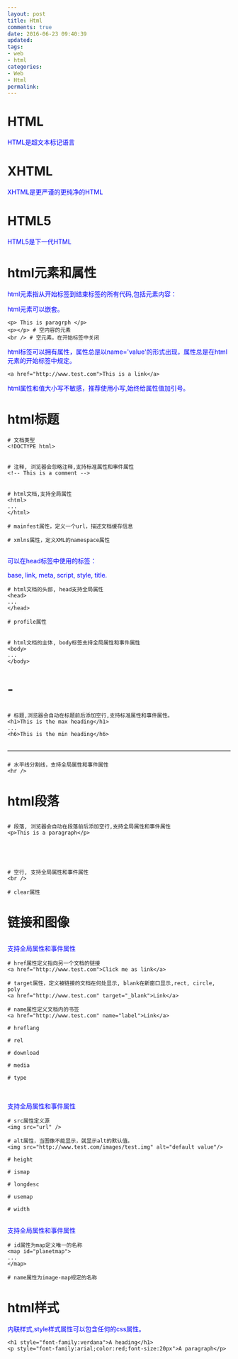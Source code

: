 ```yaml
---
layout: post
title: Html
comments: true
date: 2016-06-23 09:40:39
updated:
tags:
- web
- html
categories:
- Web
- Html
permalink:
---
```


# HTML

HTML是超文本标记语言

# XHTML

XHTML是更严谨的更纯净的HTML

# HTML5

HTML5是下一代HTML

# html元素和属性

html元素指从开始标签到结束标签的所有代码,包括元素内容：

html元素可以嵌套。

    <p> This is paragrph </p>
    <p></p> # 空内容的元素
    <br /> # 空元素，在开始标签中关闭

html标签可以拥有属性，属性总是以name='value'的形式出现，属性总是在html元素的开始标签中规定。

    <a href="http://www.test.com">This is a link</a>

html属性和值大小写不敏感，推荐使用小写,始终给属性值加引号。

# html标题

    # 文档类型
    <!DOCTYPE html>

## <!-- -->

    # 注释, 浏览器会忽略注释,支持标准属性和事件属性
    <!-- This is a comment -->

## <html>

    # html文档,支持全局属性
    <html>
    ...
    </html>

    # mainfest属性，定义一个url，描述文档缓存信息

    # xmlns属性，定义XML的namespace属性

## <head>

可以在head标签中使用的标签：

base, link, meta, script, style, title.

    # html文档的头部, head支持全局属性
    <head>
    ...
    </head>

    # profile属性

## <body>

    # html文档的主体, body标签支持全局属性和事件属性
    <body>
    ...
    </body>

## <h1> - <h6>

    # 标题,浏览器会自动在标题前后添加空行,支持标准属性和事件属性。
    <h1>This is the max heading</h1>
    ...
    <h6>This is the min heading</h6>

## <hr />

    # 水平线分割线，支持全局属性和事件属性
    <hr />

# html段落

## <p>

    # 段落, 浏览器会自动在段落前后添加空行,支持全局属性和事件属性
    <p>This is a paragraph</p>

## <br />

    # 空行, 支持全局属性和事件属性
    <br />

    # clear属性

# 链接和图像

## <a>

支持全局属性和事件属性

    # href属性定义指向另一个文档的链接
    <a href="http://www.test.com">Click me as link</a>

    # target属性，定义被链接的文档在何处显示, blank在新窗口显示,rect, circle, poly
    <a href="http://www.test.com" target="_blank">Link</a>

    # name属性定义文档内的书签
    <a href="http://www.test.com" name="label">Link</a>

    # hreflang

    # rel

    # download

    # media

    # type

## <img>

支持全局属性和事件属性

    # src属性定义源
    <img src="url" />

    # alt属性，当图像不能显示，就显示alt的默认值。
    <img src="http://www.test.com/images/test.img" alt="default value"/>

    # height

    # ismap

    # longdesc

    # usemap

    # width

## <map>

支持全局属性和事件属性

    # id属性为map定义唯一的名称
    <map id="planetmap">
    ...
    </map>

    # name属性为image-map规定的名称

## <area>

# html样式

内联样式,style样式属性可以包含任何的css属性。

    <h1 style="font-family:verdana">A heading</h1>
    <p style="font-family:arial;color:red;font-size:20px">A paragraph</p>

## <style>

内部样式表

    <style> 定义样式定义
    <head>
    <style type="text/css">
    h1 {color: red}
    p {color: blue}
    </style>
    </head>

## <link>

外部样式表

    <link> 定义资源引用
    <head>
    <link rel="stylesheet" type="text/css" href="mystyle.css">
    </head>

## <div>

    <div> 定义文档中的块

## <span>

    <span> 定义文档中的行内的块

# html格式化

文本格式化标签：

    <b> 定义粗体文本
    <big> 定义大号字
    <em> 定义着重文字
    <i> 定义斜体字
    <small> 定义小号字
    <strong> 定义加重语气
    <sub> 定义下标字
    <sup> 定义上标字
    <ins> 定义插入字
    <del> 定义删除字

计算机输出标签：

    <code> 定义计算机代码
    <kbd> 定义键盘码
    <samp> 定义计算机代码样本
    <tt> 定义打字机代码
    <var> 定义变量
    <pre> 定义预格式文本

引用和术语标签：

    <abbr> 定义缩写
    <p><abbr title="Hyper Text Markup Language">HTML</abbr>is perfect.</p>

    <acronym> 定义首字母缩写
    <address> 定义地址
    <bdo> 定义文字方向
    <blockquote> 定义长的引用
    <q> 定义短的引用
    <cite> 定义著作的标题
    <dfn> 定义一个项目或缩写

# 表格

# 列表

